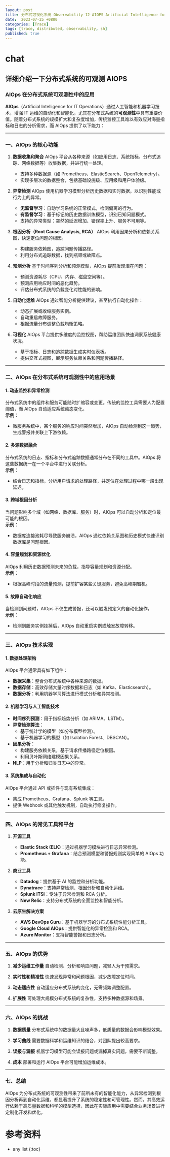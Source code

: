 ```yaml
---
layout: post
title: 分布式可视化系统 Observability-12-AIOPS Artificial Intelligence for IT Operations 介绍
date:  2023-07-25 +0800
categories: [Trace]
tags: [trace, distributed, observability, sh]
published: true
---
```


# chat

## 详细介绍一下分布式系统的可观测 AIOPS

### AIOps 在分布式系统可观测性中的应用

**AIOps**（Artificial Intelligence for IT Operations）通过人工智能和机器学习技术，增强 IT 运维的自动化和智能化，尤其在分布式系统的**可观测性**中具有重要价值。随着分布式系统的规模扩大和复杂度增加，传统监控工具难以有效应对海量指标和日志的分析需求，而 AIOps 提供了以下能力：

---

### 一、AIOps 的核心功能

1. **数据收集和聚合**
   AIOps 平台从各种来源（如应用日志、系统指标、分布式追踪、网络数据等）收集数据，并进行统一处理。  
   - 支持多种数据源（如 Prometheus、ElasticSearch、OpenTelemetry）。
   - 实现多层次的数据整合，包括基础设施级、应用级和用户体验级。

2. **异常检测**
   AIOps 使用机器学习模型分析历史数据和实时数据，以识别性能或行为上的异常。  
   - **无监督学习**：自动学习系统的正常模式，检测偏离的行为。
   - **有监督学习**：基于标记的历史数据训练模型，识别已知问题模式。
   - 支持的异常类型：突然的延迟增加、错误率上升、服务不可用等。

3. **根因分析（Root Cause Analysis, RCA）**
   AIOps 利用因果分析和依赖关系图，快速定位问题的根因。  
   - 构建服务依赖图，追踪问题传播路径。
   - 利用分布式追踪数据，找到瓶颈或故障点。

4. **预测分析**
   基于时间序列分析和预测模型，AIOps 提前发现潜在问题：  
   - 预测资源耗尽（CPU、内存、磁盘空间等）。
   - 预测应用响应时间的恶化趋势。
   - 评估分布式系统的负载变化对性能的影响。

5. **自动化运维**
   AIOps 通过智能分析提供建议，甚至执行自动化操作：  
   - 动态扩展或收缩服务实例。
   - 自动重启故障服务。
   - 根据流量分布调整负载均衡策略。

6. **可视化**
   AIOps 平台提供多维度的监控视图，帮助运维团队快速洞察系统健康状况。  
   - 基于指标、日志和追踪数据生成实时仪表板。
   - 提供交互式视图，展示服务依赖关系和问题传播路径。

---

### 二、AIOps 在分布式系统可观测性中的应用场景

#### 1. **动态监控和异常检测**
分布式系统中的组件和服务可能随时扩缩容或变更。传统的监控工具需要人为配置阈值，而 AIOps 自动适应系统动态变化。  
**示例**：  
- 微服务系统中，某个服务的响应时间突然增加，AIOps 自动检测到这一趋势，生成警报并关联上下游依赖。

#### 2. **多源数据融合**
分布式系统的日志、指标和分布式追踪数据通常分布在不同的工具中。AIOps 将这些数据统一在一个平台中进行关联分析。  
**示例**：  
- 结合日志和指标，分析用户请求的处理路径，并定位在处理过程中哪一段出现延迟。

#### 3. **跨域根因分析**
当问题影响多个域（如网络、数据库、服务）时，AIOps 可以自动分析和定位最可能的根因。  
**示例**：  
- 数据库连接池耗尽导致服务崩溃，AIOps 通过依赖关系图和历史模式快速识别数据库是问题根因。

#### 4. **容量规划和资源优化**
AIOps 利用历史数据预测未来的负载，指导容量规划和资源分配。  
**示例**：  
- 根据高峰时段的流量预测，提前扩容某些关键服务，避免高峰期宕机。

#### 5. **故障自动化响应**
当检测到问题时，AIOps 不仅生成警报，还可以触发预定义的自动化操作。  
**示例**：  
- 检测到服务实例挂掉后，AIOps 自动重启实例或触发故障转移。

---

### 三、AIOps 技术实现

#### 1. **数据处理架构**
AIOps 平台通常具有如下组件：  
- **数据采集**：整合分布式系统中各种来源的数据。
- **数据存储**：高效存储大量时序数据和日志（如 Kafka、Elasticsearch）。
- **数据分析**：利用机器学习算法进行模式分析和异常检测。

#### 2. **机器学习与人工智能技术**
- **时间序列预测**：用于指标趋势分析（如 ARIMA、LSTM）。  
- **异常检测算法**：
  - 基于统计学的模型（如分布模型检测）。
  - 基于机器学习的模型（如 Isolation Forest、DBSCAN）。
- **因果分析**：
  - 构建服务依赖关系，基于请求传播路径定位根因。
  - 利用贝叶斯网络建模因果关系。
- **NLP**：用于分析和归类日志中的异常。

#### 3. **系统集成与自动化**
AIOps 平台通过 API 或插件与现有系统集成：  
- 集成 Prometheus、Grafana、Splunk 等工具。
- 提供 Webhook 或其他触发机制，自动执行修复操作。

---

### 四、AIOps 的常见工具和平台

1. **开源工具**
   - **Elastic Stack (ELK)**：通过机器学习模块进行日志异常检测。
   - **Prometheus + Grafana**：结合预测模型和警报规则实现简单的 AIOps 功能。

2. **商业工具**
   - **Datadog**：提供基于 AI 的监控和分析功能。
   - **Dynatrace**：支持异常检测、根因分析和自动化运维。
   - **Splunk ITSI**：专注于异常检测和 RCA 分析。
   - **New Relic**：支持分布式系统的全面监控和智能分析。

3. **云原生解决方案**
   - **AWS DevOps Guru**：基于机器学习的分布式系统性能分析工具。
   - **Google Cloud AIOps**：提供智能化的异常检测和 RCA。
   - **Azure Monitor**：支持智能警报和日志分析。

---

### 五、AIOps 的优势

1. **减少运维工作量**
   自动检测、分析和响应问题，减轻人为干预需求。

2. **实时性和精准性**
   快速发现异常和问题根因，减少故障定位时间。

3. **动态适应性**
   自动适应分布式系统的变化，无需频繁调整配置。

4. **扩展性**
   可处理大规模分布式系统的复杂性，支持多种数据源和场景。

---

### 六、AIOps 的挑战

1. **数据质量**
   分布式系统中的数据量大且噪声多，低质量的数据会影响模型效果。

2. **学习曲线**
   需要数据科学和运维知识的结合，对团队提出较高要求。

3. **误报与漏报**
   机器学习模型可能会误报问题或漏掉真实问题，需要不断调整。

4. **成本**
   部署和运行 AIOps 平台可能增加运维成本。

---

### 七、总结

AIOps 为分布式系统的可观测性带来了前所未有的智能化能力，从异常检测到根因分析再到自动化运维，都显著提升了系统的稳定性和可管理性。然而，其高效运行依赖于高质量数据和科学的模型选择，因此在实际应用中需要结合业务场景进行定制化开发和优化。

# 参考资料



* any list
{:toc}